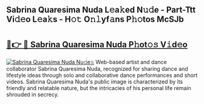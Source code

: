 ## Sabrina Quaresima Nuda L𝚎a𝚔ed N𝚞𝚍e - Part-Ttt Vi𝚍𝚎o L𝚎a𝚔s - H𝚘𝚝 O𝚗𝚕yf𝚊ns P𝚑𝚘tos McSJb

# <h2><a href="http://kfddq2.oniu.top/?m=Sabrina+Quaresima+Nuda">🔗👉 🔴 Sabrina Quaresima Nuda P𝚑ot𝚘𝚜 V𝚒d𝚎o</a></h2>

[![Sabrina Quaresima Nuda Nu𝚍e𝚜](https://i.imgur.com/0qMVB7G.gif)](http://kfddq2.oniu.top/?m=Sabrina+Quaresima+Nuda)
Web-based artist and dance collaborator Sabrina Quaresima Nuda, recognized for sharing dance and lifestyle ideas through solo and collaborative dance performances and short videos. Sabrina Quaresima Nuda's public image is characterized by its friendly and relatable nature, but the intricacies of his personal life remain shrouded in secrecy.  
